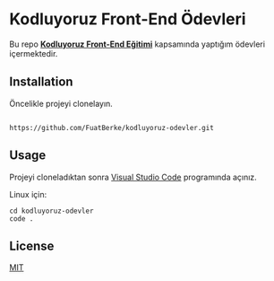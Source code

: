 # Kodluyoruz **Front-End** Ödevleri

Bu repo [**Kodluyoruz Front-End Eğitimi**](https://academy.patika.dev/paths/baslangic-seviye-frontend-web-development-patikasi) kapsamında yaptığım ödevleri içermektedir.



## Installation
Öncelikle projeyi clonelayın.

```

https://github.com/FuatBerke/kodluyoruz-odevler.git

```

## Usage

Projeyi cloneladıktan sonra [Visual Studio Code](https://code.visualstudio.com/) programında açınız.

Linux için:

```
cd kodluyoruz-odevler
code .
```

## License

[MIT](https://choosealicense.com/licenses/mit/)